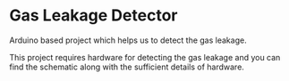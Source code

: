 # Gas Leakage Detector
Arduino based project which helps us to detect the gas leakage.

This project requires hardware for detecting the gas leakage and you can find the schematic along with the sufficient details of hardware.
